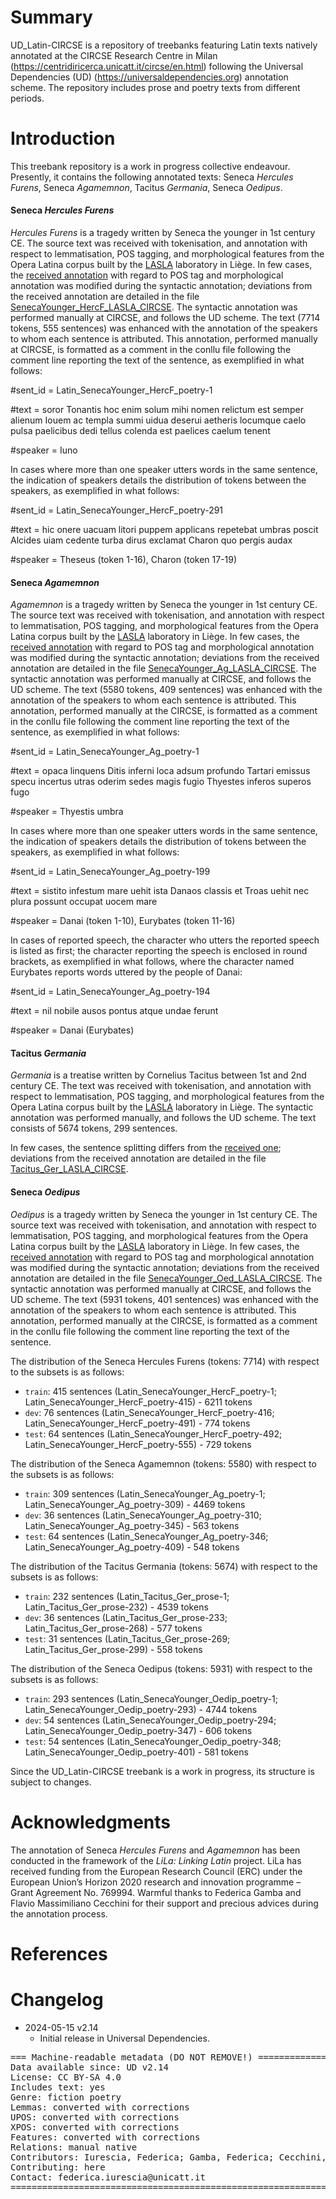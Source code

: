 # Summary

UD_Latin-CIRCSE is a repository of treebanks featuring Latin texts natively annotated at the CIRCSE Research Centre in Milan (https://centridiricerca.unicatt.it/circse/en.html) following the Universal Dependencies (UD) (https://universaldependencies.org) annotation scheme.
The repository includes prose and poetry texts from different periods.


# Introduction

This treebank repository is a work in progress collective endeavour. Presently, it contains the following annotated texts: Seneca *Hercules Furens*, Seneca *Agamemnon*, Tacitus *Germania*, Seneca *Oedipus*.

#### Seneca *Hercules Furens*

*Hercules Furens* is a tragedy written by Seneca the younger in 1st century CE. The source text was received with tokenisation, and annotation with respect to lemmatisation, POS tagging, and morphological features from the Opera Latina corpus built by the [LASLA](http://web.philo.ulg.ac.be/lasla/) laboratory in Liège.
In few cases, the [received annotation](http://github.com/CIRCSE/LASLA) with regard to POS tag and morphological annotation was modified during the syntactic annotation; deviations from the received annotation are detailed in the file [SenecaYounger_HercF_LASLA_CIRCSE](https://github.com/CIRCSE/UD_Latin-CIRCSE/blob/main/documentation/SenecaYounger_HercF_LASLA_CIRCSE.md).
The syntactic annotation was performed manually at CIRCSE, and follows the UD scheme. 
The text (7714 tokens, 555 sentences) was enhanced with the annotation of the speakers to whom each sentence is attributed. This annotation, performed manually at CIRCSE, is formatted as a comment in the conllu file following the comment line reporting the text of the sentence, as exemplified in what follows:

#sent_id = Latin_SenecaYounger_HercF_poetry-1

#text = soror Tonantis hoc enim solum mihi nomen relictum est semper alienum Iouem ac templa summi uidua deserui aetheris locumque caelo pulsa paelicibus dedi tellus colenda est paelices caelum tenent

#speaker = Iuno

In cases where more than one speaker utters words in the same sentence, the indication of speakers details the distribution of tokens between the speakers, as exemplified in what follows:

#sent_id = Latin_SenecaYounger_HercF_poetry-291

#text = hic onere uacuam litori puppem applicans repetebat umbras poscit Alcides uiam cedente turba dirus exclamat Charon quo pergis audax

#speaker = Theseus (token 1-16), Charon (token 17-19)

#### Seneca *Agamemnon*

*Agamemnon* is a tragedy written by Seneca the younger in 1st century CE. The source text was received with tokenisation, and annotation with respect to lemmatisation, POS tagging, and morphological features from the Opera Latina corpus built by the  [LASLA](http://web.philo.ulg.ac.be/lasla/) laboratory in Liège.
In few cases, the [received annotation](http://github.com/CIRCSE/LASLA) with regard to POS tag and morphological annotation was modified during the syntactic annotation; deviations from the received annotation are detailed in the file [SenecaYounger_Ag_LASLA_CIRCSE](https://github.com/CIRCSE/UD_Latin-CIRCSE/blob/main/documentation/SenecaYounger_Ag_LASLA_CIRCSE.md).
The syntactic annotation was performed manually at CIRCSE, and follows the UD scheme.
The text (5580 tokens, 409 sentences) was enhanced with the annotation of the speakers to whom each sentence is attributed. This annotation, performed manually at the CIRCSE, is formatted as a comment in the conllu file following the comment line reporting the text of the sentence, as exemplified in what follows:

#sent_id = Latin_SenecaYounger_Ag_poetry-1

#text = opaca linquens Ditis inferni loca adsum profundo Tartari emissus specu incertus utras oderim sedes magis fugio Thyestes inferos superos fugo

#speaker = Thyestis umbra

In cases where more than one speaker utters words in the same sentence, the indication of speakers details the distribution of tokens between the speakers, as exemplified in what follows:

#sent_id = Latin_SenecaYounger_Ag_poetry-199

#text = sistito infestum mare uehit ista Danaos classis et Troas uehit nec plura possunt occupat uocem mare

#speaker = Danai (token 1-10), Eurybates (token 11-16)

In cases of reported speech, the character who utters the reported speech is listed as first; the character reporting the speech is enclosed in round brackets, as exemplified in what follows, where the character named Eurybates reports words uttered by the people of Danai:

#sent_id = Latin_SenecaYounger_Ag_poetry-194

#text = nil nobile ausos pontus atque undae ferunt

#speaker = Danai (Eurybates)


#### Tacitus *Germania*

*Germania* is a treatise written by Cornelius Tacitus between 1st and 2nd century CE.
The text was received with tokenisation, and annotation with respect to lemmatisation, POS tagging, and morphological features from the Opera Latina corpus built by the [LASLA](http://web.philo.ulg.ac.be/lasla/) laboratory in Liège.
The syntactic annotation was performed manually, and follows the UD scheme.
The text consists of 5674 tokens, 299 sentences.

In few cases, the sentence splitting differs from the [received one](http://github.com/CIRCSE/LASLA); deviations from the received annotation are detailed in the file [Tacitus_Ger_LASLA_CIRCSE](https://github.com/CIRCSE/UD_Latin-CIRCSE/blob/main/documentation/Tacitus_Germania_LASLA_CIRCSE.md).


#### Seneca *Oedipus*

*Oedipus* is a tragedy written by Seneca the younger in 1st century CE. The source text was received with tokenisation, and annotation with respect to lemmatisation, POS tagging, and morphological features from the Opera Latina corpus built by the  [LASLA](http://web.philo.ulg.ac.be/lasla/) laboratory in Liège.
In few cases, the [received annotation](http://github.com/CIRCSE/LASLA) with regard to POS tag and morphological annotation was modified during the syntactic annotation; deviations from the received annotation are detailed in the file [SenecaYounger_Oed_LASLA_CIRCSE](https://github.com/CIRCSE/UD_Latin-CIRCSE/blob/main/documentation/SenecaYounger_Oed_LASLA_CIRCSE.md).
The syntactic annotation was performed manually at CIRCSE, and follows the UD scheme.
The text (5931 tokens, 401 sentences) was enhanced with the annotation of the speakers to whom each sentence is attributed. This annotation, performed manually at the CIRCSE, is formatted as a comment in the conllu file following the comment line reporting the text of the sentence.


The distribution of the Seneca Hercules Furens (tokens: 7714) with respect to the subsets is as follows:
* `train`: 415 sentences (Latin_SenecaYounger_HercF_poetry-1; Latin_SenecaYounger_HercF_poetry-415) - 6211 tokens
* `dev`: 76 sentences (Latin_SenecaYounger_HercF_poetry-416; Latin_SenecaYounger_HercF_poetry-491) - 774 tokens
* `test`: 64 sentences (Latin_SenecaYounger_HercF_poetry-492; Latin_SenecaYounger_HercF_poetry-555) - 729 tokens


The distribution of the Seneca Agamemnon (tokens: 5580) with respect to the subsets is as follows:
* `train`: 309 sentences (Latin_SenecaYounger_Ag_poetry-1; Latin_SenecaYounger_Ag_poetry-309) - 4469 tokens
* `dev`: 36 sentences (Latin_SenecaYounger_Ag_poetry-310; Latin_SenecaYounger_Ag_poetry-345) - 563 tokens
* `test`: 64 sentences (Latin_SenecaYounger_Ag_poetry-346; Latin_SenecaYounger_Ag_poetry-409) - 548 tokens


The distribution of the Tacitus Germania (tokens: 5674) with respect to the subsets is as follows:
* `train`: 232 sentences (Latin_Tacitus_Ger_prose-1; Latin_Tacitus_Ger_prose-232) - 4539 tokens
* `dev`: 36 sentences (Latin_Tacitus_Ger_prose-233; Latin_Tacitus_Ger_prose-268) - 577 tokens
* `test`: 31 sentences (Latin_Tacitus_Ger_prose-269; Latin_Tacitus_Ger_prose-299) - 558 tokens


The distribution of the Seneca Oedipus (tokens: 5931) with respect to the subsets is as follows:
* `train`: 293 sentences (Latin_SenecaYounger_Oedip_poetry-1; Latin_SenecaYounger_Oedip_poetry-293) - 4744 tokens
* `dev`: 54 sentences (Latin_SenecaYounger_Oedip_poetry-294; Latin_SenecaYounger_Oedip_poetry-347) - 606 tokens
* `test`: 54 sentences (Latin_SenecaYounger_Oedip_poetry-348; Latin_SenecaYounger_Oedip_poetry-401) - 581 tokens



Since the UD_Latin-CIRCSE treebank is a work in progress, its structure is subject to changes.


# Acknowledgments

The annotation of Seneca *Hercules Furens* and *Agamemnon* has been conducted in the framework of the _LiLa: Linking Latin_ project. LiLa has received funding from the European Research Council (ERC) under the European Union’s Horizon 2020 research and innovation programme – Grant Agreement No. 769994. Warmful thanks to Federica Gamba and Flavio Massimiliano Cecchini for their support and precious advices during the annotation process.

# References




# Changelog

* 2024-05-15 v2.14
  * Initial release in Universal Dependencies.


<pre>
=== Machine-readable metadata (DO NOT REMOVE!) ================================
Data available since: UD v2.14
License: CC BY-SA 4.0
Includes text: yes
Genre: fiction poetry
Lemmas: converted with corrections
UPOS: converted with corrections
XPOS: converted with corrections
Features: converted with corrections
Relations: manual native
Contributors: Iurescia, Federica; Gamba, Federica; Cecchini, Flavio Massimiliano; Mambrini, Francesco; Moretti, Giovanni; Passarotti, Marco; Ruffolo, Paolo 
Contributing: here
Contact: federica.iurescia@unicatt.it
===============================================================================
</pre>
